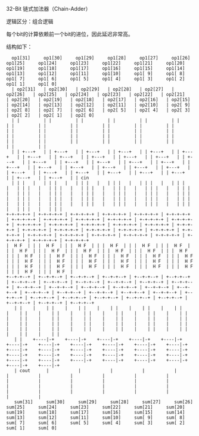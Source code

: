 32-Bit 链式加法器（Chain-Adder）

逻辑区分：组合逻辑

每个bit的计算依赖前一个bit的进位，因此延迟非常高。

结构如下：

      op1[31]     op1[30]     op1[29]     op1[28]     op1[27]     op1[26]     op1[25]     op1[24]     op1[23]     op1[22]     op1[21]     op1[20]     op1[19]     op1[18]     op1[17]     op1[16]     op1[15]     op1[14]     op1[13]     op1[12]     op1[11]     op1[10]     op1[ 9]     op1[ 8]     op1[ 7]     op1[ 6]     op1[ 5]     op1[ 4]     op1[ 3]     op1[ 2]     op1[ 1]     op1[ 0]  
      | op2[31]   | op2[30]   | op2[29]   | op2[28]   | op2[27]   | op2[26]   | op2[25]   | op2[24]   | op2[23]   | op2[22]   | op2[21]   | op2[20]   | op2[19]   | op2[18]   | op2[17]   | op2[16]   | op2[15]   | op2[14]   | op2[13]   | op2[12]   | op2[11]   | op2[10]   | op2[ 9]   | op2[ 8]   | op2[ 7]   | op2[ 6]   | op2[ 5]   | op2[ 4]   | op2[ 3]   | op2[ 2]   | op2[ 1]   | op2[ 0]
      | |         | |         | |         | |         | |         | |         | |         | |         | |         | |         | |         | |         | |         | |         | |         | |         | |         | |         | |         | |         | |         | |         | |         | |         | |         | |         | |         | |         | |         | |         | |         | |      
      | | +---+   | | +---+   | | +---+   | | +---+   | | +---+   | | +---+   | | +---+   | | +---+   | | +---+   | | +---+   | | +---+   | | +---+   | | +---+   | | +---+   | | +---+   | | +---+   | | +---+   | | +---+   | | +---+   | | +---+   | | +---+   | | +---+   | | +---+   | | +---+   | | +---+   | | +---+   | | +---+   | | +---+   | | +---+   | | +---+   | | +---+   | | cin
      | | |   |   | | |   |   | | |   |   | | |   |   | | |   |   | | |   |   | | |   |   | | |   |   | | |   |   | | |   |   | | |   |   | | |   |   | | |   |   | | |   |   | | |   |   | | |   |   | | |   |   | | |   |   | | |   |   | | |   |   | | |   |   | | |   |   | | |   |   | | |   |   | | |   |   | | |   |   | | |   |   | | |   |   | | |   |   | | |   |   | | |   |   | | |    
    +-+-+-+-+ | +-+-+-+-+ | +-+-+-+-+ | +-+-+-+-+ | +-+-+-+-+ | +-+-+-+-+ | +-+-+-+-+ | +-+-+-+-+ | +-+-+-+-+ | +-+-+-+-+ | +-+-+-+-+ | +-+-+-+-+ | +-+-+-+-+ | +-+-+-+-+ | +-+-+-+-+ | +-+-+-+-+ | +-+-+-+-+ | +-+-+-+-+ | +-+-+-+-+ | +-+-+-+-+ | +-+-+-+-+ | +-+-+-+-+ | +-+-+-+-+ | +-+-+-+-+ | +-+-+-+-+ | +-+-+-+-+ | +-+-+-+-+ | +-+-+-+-+ | +-+-+-+-+ | +-+-+-+-+ | +-+-+-+-+ | +-+-+-+-+  
    |  H F  | | |  H F  | | |  H F  | | |  H F  | | |  H F  | | |  H F  | | |  H F  | | |  H F  | | |  H F  | | |  H F  | | |  H F  | | |  H F  | | |  H F  | | |  H F  | | |  H F  | | |  H F  | | |  H F  | | |  H F  | | |  H F  | | |  H F  | | |  H F  | | |  H F  | | |  H F  | | |  H F  | | |  H F  | | |  H F  | | |  H F  | | |  H F  | | |  H F  | | |  H F  | | |  H F  | | |  H F  |  
    +--+-+--+ | +--+-+--+ | +--+-+--+ | +--+-+--+ | +--+-+--+ | +--+-+--+ | +--+-+--+ | +--+-+--+ | +--+-+--+ | +--+-+--+ | +--+-+--+ | +--+-+--+ | +--+-+--+ | +--+-+--+ | +--+-+--+ | +--+-+--+ | +--+-+--+ | +--+-+--+ | +--+-+--+ | +--+-+--+ | +--+-+--+ | +--+-+--+ | +--+-+--+ | +--+-+--+ | +--+-+--+ | +--+-+--+ | +--+-+--+ | +--+-+--+ | +--+-+--+ | +--+-+--+ | +--+-+--+ | +--+-+--+  
       | |    |    | |    |    | |    |    | |    |    | |    |    | |    |    | |    |    | |    |    | |    |    | |    |    | |    |    | |    |    | |    |    | |    |    | |    |    | |    |    | |    |    | |    |    | |    |    | |    |    | |    |    | |    |    | |    |    | |    |    | |    |    | |    |    | |    |    | |    |    | |    |    | |    |    | |    |    | |     
       | |    +----|-+    +----|-+    +----|-+    +----|-+    +----|-+    +----|-+    +----|-+    +----|-+    +----|-+    +----|-+    +----|-+    +----|-+    +----|-+    +----|-+    +----|-+    +----|-+    +----|-+    +----|-+    +----|-+    +----|-+    +----|-+    +----|-+    +----|-+    +----|-+    +----|-+    +----|-+    +----|-+    +----|-+    +----|-+    +----|-+    +----|-+     
       | cout      |           |           |           |           |           |           |           |           |           |           |           |           |           |           |           |           |           |           |           |           |           |           |           |           |           |           |           |           |           |           |     
       sum[31]     sum[30]     sum[29]     sum[28]     sum[27]     sum[26]     sum[25]     sum[24]     sum[23]     sum[22]     sum[21]     sum[20]     sum[19]     sum[18]     sum[17]     sum[16]     sum[15]     sum[14]     sum[13]     sum[12]     sum[11]     sum[10]     sum[ 9]     sum[ 8]     sum[ 7]     sum[ 6]     sum[ 5]     sum[ 4]     sum[ 3]     sum[ 2]     sum[ 1]     sum[ 0]